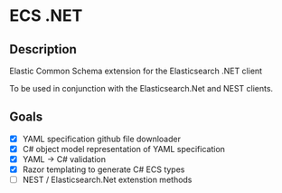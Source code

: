 # ECS .NET

## Description

Elastic Common Schema extension for the Elasticsearch .NET client

To be used in conjunction with the Elasticsearch.Net and NEST clients.

## Goals

- [x] YAML specification github file downloader
- [x] C# object model representation of YAML specification
- [x] YAML -> C# validation 
- [x] Razor templating to generate C# ECS types
- [ ] NEST / Elasticsearch.Net extenstion methods
